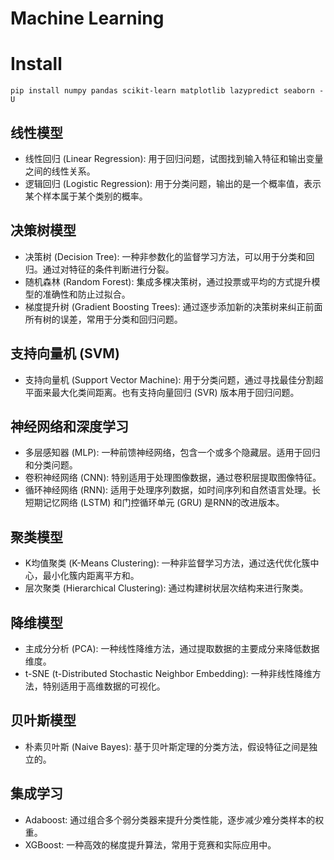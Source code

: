 # Machine Learning

# Install
```
pip install numpy pandas scikit-learn matplotlib lazypredict seaborn -U
```

## 线性模型
- 线性回归 (Linear Regression): 用于回归问题，试图找到输入特征和输出变量之间的线性关系。
- 逻辑回归 (Logistic Regression): 用于分类问题，输出的是一个概率值，表示某个样本属于某个类别的概率。

## 决策树模型
- 决策树 (Decision Tree): 一种非参数化的监督学习方法，可以用于分类和回归。通过对特征的条件判断进行分裂。
- 随机森林 (Random Forest): 集成多棵决策树，通过投票或平均的方式提升模型的准确性和防止过拟合。
- 梯度提升树 (Gradient Boosting Trees): 通过逐步添加新的决策树来纠正前面所有树的误差，常用于分类和回归问题。

## 支持向量机 (SVM)
- 支持向量机 (Support Vector Machine): 用于分类问题，通过寻找最佳分割超平面来最大化类间距离。也有支持向量回归 (SVR) 版本用于回归问题。

## 神经网络和深度学习
- 多层感知器 (MLP): 一种前馈神经网络，包含一个或多个隐藏层。适用于回归和分类问题。
- 卷积神经网络 (CNN): 特别适用于处理图像数据，通过卷积层提取图像特征。
- 循环神经网络 (RNN): 适用于处理序列数据，如时间序列和自然语言处理。长短期记忆网络 (LSTM) 和门控循环单元 (GRU) 是RNN的改进版本。

## 聚类模型
- K均值聚类 (K-Means Clustering): 一种非监督学习方法，通过迭代优化簇中心，最小化簇内距离平方和。
- 层次聚类 (Hierarchical Clustering): 通过构建树状层次结构来进行聚类。

## 降维模型
- 主成分分析 (PCA): 一种线性降维方法，通过提取数据的主要成分来降低数据维度。
- t-SNE (t-Distributed Stochastic Neighbor Embedding): 一种非线性降维方法，特别适用于高维数据的可视化。

## 贝叶斯模型
- 朴素贝叶斯 (Naive Bayes): 基于贝叶斯定理的分类方法，假设特征之间是独立的。

## 集成学习
- Adaboost: 通过组合多个弱分类器来提升分类性能，逐步减少难分类样本的权重。
- XGBoost: 一种高效的梯度提升算法，常用于竞赛和实际应用中。